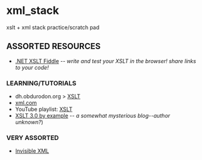 # xml_stack
xslt + xml stack practice/scratch pad

## ASSORTED RESOURCES
- [.NET XSLT Fiddle](https://xsltfiddle.liberty-development.net/) -- *write and test your XSLT in the browser! share links to your code!*
### LEARNING/TUTORIALS
- dh.obdurodon.org > [XSLT](http://dh.obdurodon.org/#xslt)
- [xml.com](https://www.xml.com/)
- YouTube playlist: [XSLT](https://youtube.com/playlist?list=PLfFkncPUzj2AAJ-NDU_Lef5GQp_updZTI)
- [XSLT 3.0 by example](http://xslt-3-by-example.blogspot.com/) -- *a somewhat mysterious blog--author unknown?*)
### VERY ASSORTED
- [Invisible XML](https://invisiblexml.org/)

